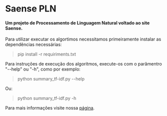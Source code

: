 ﻿
# Saense PLN

#### Um projeto de Processamento de Linguagem Natural voltado ao site Saense. 

Para utilizar executar os algortimos necessitamos primeiramente instalar as dependências necessárias:
> pip install -r requiriments.txt

Para instruções de execução dos algoritmos, execute-os com o parâmentro "--help" ou "-h", como por exemplo:  

> python summary_tf-idf.py --help

Ou:

> python summary_tf-idf.py -h

Para mais informações visite nossa [página](https://0xdferraz.github.io/Saense-PLN/).
